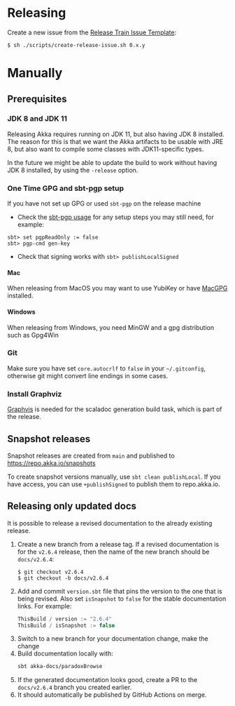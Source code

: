 # Releasing

Create a new issue from the [Release Train Issue Template](scripts/release-train-issue-template.md):

```
$ sh ./scripts/create-release-issue.sh 0.x.y
```

# Manually

## Prerequisites

### JDK 8 and JDK 11

Releasing Akka requires running on JDK 11, but also having JDK 8
installed. The reason for this is that we want the Akka artifacts to be
usable with JRE 8, but also want to compile some classes with JDK11-specific
types.

In the future we might be able to update the build to work
without having JDK 8 installed, by using the `-release` option.

### One Time GPG and sbt-pgp setup

If you have not set up GPG or used `sbt-pgp` on the release machine
* Check the [sbt-pgp usage](https://www.scala-sbt.org/sbt-pgp/usage.html) for any setup steps you may still need, for example:
```
sbt> set pgpReadOnly := false
sbt> pgp-cmd gen-key
```    
* Check that signing works with `sbt> publishLocalSigned`
   
#### Mac

When releasing from MacOS you may want to use YubiKey or have [MacGPG](https://gpgtools.org) installed.

#### Windows

When releasing from Windows, you need MinGW and a gpg distribution such as Gpg4Win

### Git

Make sure you have set `core.autocrlf` to `false` in your `~/.gitconfig`,
otherwise git might convert line endings in some cases.

### Install Graphviz

[Graphvis](https://graphviz.gitlab.io/download/) is needed for the 
scaladoc generation build task, which is part of the release.
 
## Snapshot releases

Snapshot releases are created from `main` and published to https://repo.akka.io/snapshots

To create snapshot versions manually, use `sbt clean publishLocal`.
If you have access, you can use `+publishSigned` to publish them to
repo.akka.io.

## Releasing only updated docs

It is possible to release a revised documentation to the already existing release.

1. Create a new branch from a release tag. If a revised documentation is for the `v2.6.4` release, then the name of the new branch should be `docs/v2.6.4`:
    ```
    $ git checkout v2.6.4
    $ git checkout -b docs/v2.6.4
    ```
1. Add and commit `version.sbt` file that pins the version to the one that is being revised. Also set `isSnapshot` to `false` for the stable documentation links. For example:
    ```scala
    ThisBuild / version := "2.6.4"
    ThisBuild / isSnapshot := false
    ```
1. Switch to a new branch for your documentation change, make the change
1. Build documentation locally with:
    ```sh
    sbt akka-docs/paradoxBrowse
    ```
1. If the generated documentation looks good, create a PR to the `docs/v2.6.4` branch you created earlier.
1. It should automatically be published by GitHub Actions on merge.
